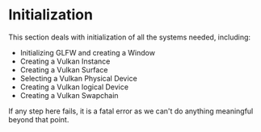 # Initialization

This section deals with initialization of all the systems needed, including:

- Initializing GLFW and creating a Window
- Creating a Vulkan Instance
- Creating a Vulkan Surface
- Selecting a Vulkan Physical Device
- Creating a Vulkan logical Device
- Creating a Vulkan Swapchain

If any step here fails, it is a fatal error as we can't do anything meaningful beyond that point.
